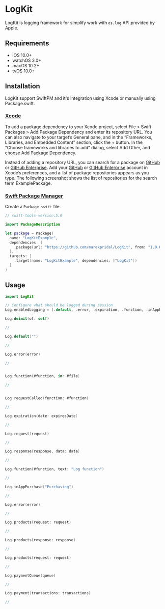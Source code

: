 # LogKit

LogKit is logging framework for simplify work with `os.log` API provided by Apple.

## Requirements
- iOS 10.0+ 
- watchOS 3.0+
- macOS 10.2+
- tvOS 10.0+

## Installation

LogKit support SwiftPM and it's integration using Xcode or manually using Package.swift.

### [Xcode](https://developer.apple.com/documentation/xcode/adding_package_dependencies_to_your_app)

To add a package dependency to your Xcode project, select File > Swift Packages > Add Package Dependency and enter its repository URL. You can also navigate to your target’s General pane, and in the “Frameworks, Libraries, and Embedded Content” section, click the + button. In the “Choose frameworks and libraries to add” dialog, select Add Other, and choose Add Package Dependency.

Instead of adding a repository URL, you can search for a package on [GitHub](https://github.com/) or [GitHub Enterprise](https://github.com/enterprise). Add your [GitHub](https://github.com/) or [GitHub Enterprise](https://github.com/enterprise) account in Xcode’s preferences, and a list of package repositories appears as you type. The following screenshot shows the list of repositories for the search term ExamplePackage.

### [Swift Package Manager](https://github.com/apple/swift-package-manager)

Create a `Package.swift` file.

```swift
// swift-tools-version:5.0

import PackageDescription

let package = Package(
  name: "LogKitExample",
  dependencies: [
    .package(url: "https://github.com/marekpridal/LogKit", from: "1.0.0")
  ],
  targets: [
    .target(name: "LogKitExample", dependencies: ["LogKit"])
  ]
)
```

## Usage
```swift
import LogKit

// Configure what should be logged during session
Log.enabledLogging = [.default, .error, .expiration, .function, .inAppPurchase, .networking]

Log.deinit(of: self)

// 

Log.default("")

//

Log.error(error)

//


Log.function(#function, in: #file)

//


Log.requestCalled(function: #function)

// 

Log.expiration(date: expiresDate)

//

Log.request(request)

//

Log.response(response, data: data)

// 

Log.function(#function, text: "Log function")

//

Log.inAppPurchase("Purchasing")

//

Log.error(error)

//

Log.products(request: request)

//

Log.products(response: response)

//

Log.products(request: request)

//

Log.paymentQueue(queue)

//

Log.payment(transactions: transactions)

//

```